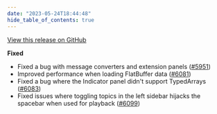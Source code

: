 ```yaml
---
date: "2023-05-24T18:44:48"
hide_table_of_contents: true
---
```

[View this release on GitHub](https://github.com/foxglove/studio/releases/tag/v1.54.1)

**Fixed**
- Fixed a bug with message converters and extension panels ([#5951](https://github.com/foxglove/studio/pull/5951)) 
- Improved performance when loading FlatBuffer data ([#6081](https://github.com/foxglove/studio/pull/6081))
- Fixed a bug where the Indicator panel didn't support TypedArrays ([#6083](https://github.com/foxglove/studio/pull/6083)) 
- Fixed issues where toggling topics in the left sidebar hijacks the spacebar when used for playback ([#6099](https://github.com/foxglove/studio/pull/6099)) 